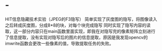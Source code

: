 # -
HIT信息隐藏技术实验（JPEG的F3隐写）
简单实现了灰度图的隐写，将图像读入之后转成灰度图，分成8*8的块，对每个块完成隐写
同时实现了隐写内容的读取，这一部分内容只在main函数里面实现，即我在对隐写完的像素矩阵立刻进行了信息提取，没有实现对隐写后的图片的信息提取，原因是我发现opencv的imwrite函数会更改一些像素的值，导致提取任务的失败。
